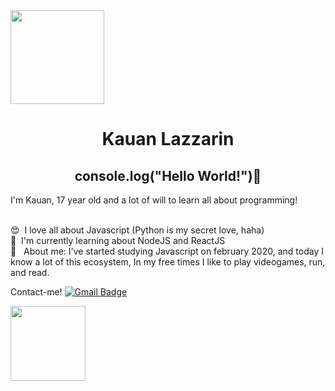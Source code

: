 <img width="auto" height="150px"  src="https://miro.medium.com/max/900/0*n3DRTlqqLO7oXyuv.png">


<h1 align="center">Kauan Lazzarin</h1>

<h2 align="center">
 console.log("Hello World!")👋
 
</h2>
I'm Kauan, 17 year old and a lot of will to learn all about programming!

 <br/> :heart_eyes:&nbsp;  I love all about Javascript (Python is my secret love, haha)
 <br/> :purple_heart:&nbsp; I'm currently learning about NodeJS and ReactJS
 <br/> 💬  &nbsp; About me: I've started studying Javascript on february 2020, and today I know a lot of this ecosystem, In my free times I like to play videogames, run, and read.

Contact-me! [![Gmail Badge](https://img.shields.io/badge/-kauanlazzaringmail.com-c14438?style=flat-square&logo=Gmail&logoColor=white&link=mailto:kauanlazzarin@gmail.com)](mailto:tgmarinho@gmail.com)

<img width="120px" src="https://img.pngio.com/nice-guy-download-free-clipart-with-a-transparent-background-nice-guy-png-552_720.png">
